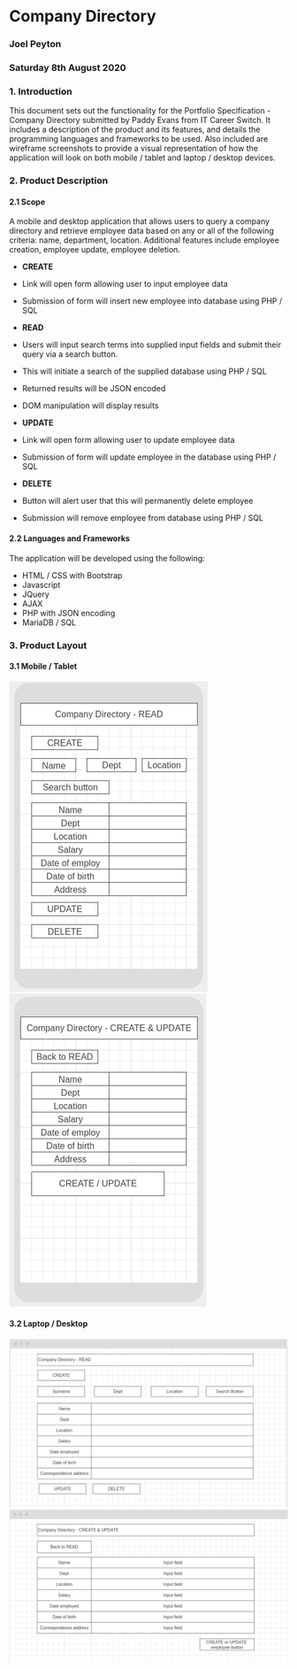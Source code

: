 # Company Directory

### Joel Peyton
### Saturday 8th August 2020

### **1. Introduction**

This document sets out the functionality for the Portfolio Specification - Company Directory submitted by Paddy Evans from IT Career Switch. It includes a description of the product and its features, and details the programming languages and frameworks to be used. Also included are wireframe screenshots to provide a visual representation of how the application will look on both mobile / tablet and laptop / desktop devices.


### **2. Product Description**

#### **2.1 Scope**

A mobile and desktop application that allows users to query a company directory and retrieve employee data based on any or all of the following criteria: name, department, location. Additional features include employee creation, employee update, employee deletion.

- **CREATE**
- Link will open form allowing user to input employee data
- Submission of form will insert new employee into database using PHP / SQL

- **READ**
- Users will input search terms into supplied input fields and submit their query via a search button.
- This will initiate a search of the supplied database using PHP / SQL
- Returned results will be JSON encoded
- DOM manipulation will display results

- **UPDATE**
- Link will open form allowing user to update employee data
- Submission of form will update employee in the database using PHP / SQL

- **DELETE**
- Button will alert user that this will permanently delete employee
- Submission will remove employee from database using PHP / SQL


#### **2.2 Languages and Frameworks**

The application will be developed using the following:

- HTML / CSS with Bootstrap
- Javascript
- JQuery
- AJAX
- PHP with JSON encoding
- MariaDB / SQL

### **3. Product Layout**

#### **3.1 Mobile / Tablet**

![](./mobileRead.png)
![](./mobileEdit.png)

#### **3.2 Laptop / Desktop**

![](./desktopRead.png)
![](./desktopEdit.png)
